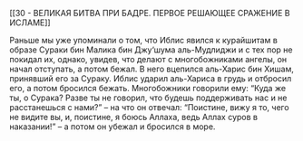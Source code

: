 [[30 - ВЕЛИКАЯ БИТВА ПРИ БАДРЕ. ПЕРВОЕ РЕШАЮЩЕЕ СРАЖЕНИЕ В ИСЛАМЕ]]

Раньше мы уже упоминали о том, что Иблис явился к курайшитам в образе Сураки бин Малика бин Джу‘шума аль-Мудлиджи и с тех пор не покидал их, однако, увидев, что делают с многобожниками ангелы, он начал отступать, а потом бежал. В него вцепился аль-Харис бин Хишам, принявший его за Сураку. Иблис ударил аль-Хариса в грудь и отбросил его, а потом бросился бежать. Многобожники говорили ему: “Куда же ты, о Сурака? Разве ты не говорил, что будешь поддерживать нас и не расстанешься с нами?” – на что он отвечал: “Поистине, вижу я то, чего не видите вы, и, поистине, я боюсь Аллаха, ведь Аллах суров в наказании!” – а потом он убежал и бросился в море.

